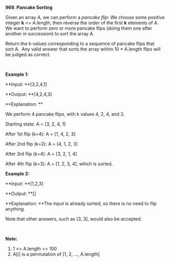 **969. Pancake Sorting**

Given an array A, we can perform a _pancake flip_: We choose some positive integer **k** &lt;= A.length, then reverse the order of the first **k** elements of A.  We want to perform zero or more pancake flips (doing them one after another in succession) to sort the array A.

Return the k-values corresponding to a sequence of pancake flips that sort A.  Any valid answer that sorts the array within 10 * A.length flips will be judged as correct.

 

**Example 1:**

**Input: **[3,2,4,1]

**Output: **[4,2,4,3]

**Explanation: **

We perform 4 pancake flips, with k values 4, 2, 4, and 3.

Starting state: A = [3, 2, 4, 1]

After 1st flip (k=4): A = [1, 4, 2, 3]

After 2nd flip (k=2): A = [4, 1, 2, 3]

After 3rd flip (k=4): A = [3, 2, 1, 4]

After 4th flip (k=3): A = [1, 2, 3, 4], which is sorted. 

**Example 2:**

**Input: **[1,2,3]

**Output: **[]

**Explanation: **The input is already sorted, so there is no need to flip anything.

Note that other answers, such as [3, 3], would also be accepted.

 

**Note:**

1. 1 &lt;= A.length &lt;= 100
2. A[i] is a permutation of [1, 2, ..., A.length]
